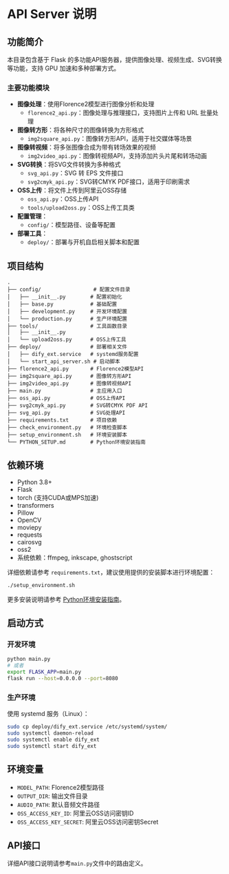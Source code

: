 # API Server 说明

## 功能简介
本目录包含基于 Flask 的多功能API服务器，提供图像处理、视频生成、SVG转换等功能，支持 GPU 加速和多种部署方式。

### 主要功能模块

- **图像处理**：使用Florence2模型进行图像分析和处理
  - `florence2_api.py`：图像处理与推理接口，支持图片上传和 URL 批量处理
- **图像转方形**：将各种尺寸的图像转换为方形格式
  - `img2square_api.py`：图像转方形API，适用于社交媒体等场景
- **图像转视频**：将多张图像合成为带有转场效果的视频
  - `img2video_api.py`：图像转视频API，支持添加片头片尾和转场动画
- **SVG转换**：将SVG文件转换为多种格式
  - `svg_api.py`：SVG 转 EPS 文件接口
  - `svg2cmyk_api.py`：SVG转CMYK PDF接口，适用于印刷需求
- **OSS上传**：将文件上传到阿里云OSS存储
  - `oss_api.py`：OSS上传API
  - `tools/upload2oss.py`：OSS上传工具类
- **配置管理**：
  - `config/`：模型路径、设备等配置
- **部署工具**：
  - `deploy/`：部署与开机自启相关脚本和配置

## 项目结构

```
.
├── config/                 # 配置文件目录
│   ├── __init__.py        # 配置初始化
│   ├── base.py            # 基础配置
│   ├── development.py     # 开发环境配置
│   └── production.py      # 生产环境配置
├── tools/                 # 工具函数目录
│   ├── __init__.py
│   └── upload2oss.py      # OSS上传工具
├── deploy/                # 部署相关文件
│   ├── dify_ext.service   # systemd服务配置
│   └── start_api_server.sh # 启动脚本
├── florence2_api.py       # Florence2模型API
├── img2square_api.py      # 图像转方形API
├── img2video_api.py       # 图像转视频API
├── main.py                # 主应用入口
├── oss_api.py             # OSS上传API
├── svg2cmyk_api.py        # SVG转CMYK PDF API
├── svg_api.py             # SVG处理API
├── requirements.txt       # 项目依赖
├── check_environment.py   # 环境检查脚本
├── setup_environment.sh   # 环境安装脚本
└── PYTHON_SETUP.md        # Python环境安装指南
```

## 依赖环境
- Python 3.8+
- Flask
- torch (支持CUDA或MPS加速)
- transformers
- Pillow
- OpenCV
- moviepy
- requests
- cairosvg
- oss2
- 系统依赖：ffmpeg, inkscape, ghostscript

详细依赖请参考 `requirements.txt`，建议使用提供的安装脚本进行环境配置：

```bash
./setup_environment.sh
```

更多安装说明请参考 [Python环境安装指南](PYTHON_SETUP.md)。

## 启动方式

### 开发环境
```bash
python main.py
# 或者
export FLASK_APP=main.py
flask run --host=0.0.0.0 --port=8080
```

### 生产环境

使用 systemd 服务（Linux）：

```bash
sudo cp deploy/dify_ext.service /etc/systemd/system/
sudo systemctl daemon-reload
sudo systemctl enable dify_ext
sudo systemctl start dify_ext
```

## 环境变量

- `MODEL_PATH`: Florence2模型路径
- `OUTPUT_DIR`: 输出文件目录
- `AUDIO_PATH`: 默认音频文件路径
- `OSS_ACCESS_KEY_ID`: 阿里云OSS访问密钥ID
- `OSS_ACCESS_KEY_SECRET`: 阿里云OSS访问密钥Secret

## API接口

详细API接口说明请参考`main.py`文件中的路由定义。

